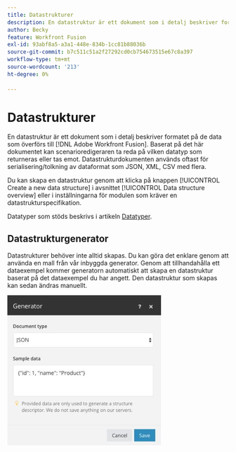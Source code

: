 ```yaml
---
title: Datastrukturer
description: En datastruktur är ett dokument som i detalj beskriver formatet på de data som överförs till Adobe Workfront Fusion. Baserat på det här dokumentet kan scenarioredigeraren ta reda på vilken datatyp som returneras eller tas emot. Datastrukturdokumenten används oftast för serialisering/tolkning av dataformat som JSON, XML, CSV med flera.
author: Becky
feature: Workfront Fusion
exl-id: 93abf8a5-a3a1-448e-834b-1cc81b88036b
source-git-commit: b7c511c51a2f27292cd0cb754673515e67c8a397
workflow-type: tm+mt
source-wordcount: '213'
ht-degree: 0%

---
```


# Datastrukturer

En datastruktur är ett dokument som i detalj beskriver formatet på de data som överförs till [!DNL Adobe Workfront Fusion]. Baserat på det här dokumentet kan scenarioredigeraren ta reda på vilken datatyp som returneras eller tas emot. Datastrukturdokumenten används oftast för serialisering/tolkning av dataformat som JSON, XML, CSV med flera.

Du kan skapa en datastruktur genom att klicka på knappen [!UICONTROL Create a new data structure] i avsnittet [!UICONTROL Data structure overview] eller i inställningarna för modulen som kräver en datastrukturspecifikation.

Datatyper som stöds beskrivs i artikeln [Datatyper](/help/workfront-fusion/references/mapping-panel/data-types/item-data-types.md).


## Datastrukturgenerator

Datastrukturer behöver inte alltid skapas. Du kan göra det enklare genom att använda en mall från vår inbyggda generator. Genom att tillhandahålla ett dataexempel kommer generatorn automatiskt att skapa en datastruktur baserat på det dataexempel du har angett. Den datastruktur som skapas kan sedan ändras manuellt.

![](assets/data-structure-generator-350x341.jpg)
